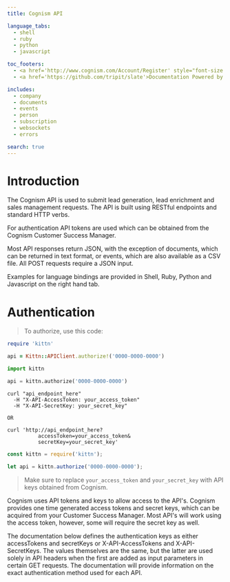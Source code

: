 ```yaml
---
title: Cognism API

language_tabs:
  - shell
  - ruby
  - python
  - javascript

toc_footers:
  - <a href='http://www.cognism.com/Account/Register' style="font-size:13px;">Sign Up</a>
  - <a href='https://github.com/tripit/slate'>Documentation Powered by Slate</a>

includes:
  - company
  - documents
  - events
  - person
  - subscription
  - websockets
  - errors

search: true
---
```


# Introduction

The Cognism API is used to submit lead generation, lead enrichment and sales management requests. The API is built using RESTful endpoints and standard HTTP verbs.

For authentication API tokens are used which can be obtained from the Cognism Customer Success Manager.

Most API responses return JSON, with the exception of documents, which can be returned in text format, or events, which are also available as a CSV file. All POST requests require a JSON input. 

Examples for language bindings are provided in Shell, Ruby, Python and Javascript on the right hand tab.


# Authentication

> To authorize, use this code:

```ruby
require 'kittn'

api = Kittn::APIClient.authorize!('0000-0000-0000')
```

```python
import kittn

api = kittn.authorize('0000-0000-0000')
```

```shell
curl "api_endpoint_here"
  -H "X-API-AccessToken: your_access_token" 
  -H "X-API-SecretKey: your_secret_key" 

OR

curl 'http://api_endpoint_here?
          accessToken=your_access_token&
          secretKey=your_secret_key'
```

```javascript
const kittn = require('kittn');

let api = kittn.authorize('0000-0000-0000');
```

> Make sure to replace `your_access_token` and `your_secret_key` with API keys obtained from Cognism.

Cognism uses API tokens and keys to allow access to the API's. Cognism provides one time generated access tokens and secret keys, which can be acquired from your Customer Success Manager. Most API's will work using the access token, however, some will require the secret key as well.

The documentation below defines the authentication keys as either accessTokens and secretKeys or X-API-AccessTokens and X-API-SecretKeys. The values themselves are the same, but the latter are used solely in API headers when the first are added as input parameters in certain GET requests. The documentation will provide information on the exact authentication method used for each API.